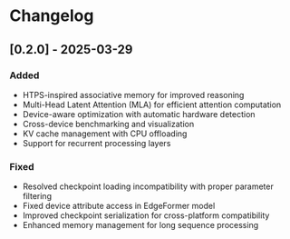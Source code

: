 # Changelog

## [0.2.0] - 2025-03-29

### Added
- HTPS-inspired associative memory for improved reasoning
- Multi-Head Latent Attention (MLA) for efficient attention computation
- Device-aware optimization with automatic hardware detection
- Cross-device benchmarking and visualization
- KV cache management with CPU offloading
- Support for recurrent processing layers

### Fixed
- Resolved checkpoint loading incompatibility with proper parameter filtering
- Fixed device attribute access in EdgeFormer model
- Improved checkpoint serialization for cross-platform compatibility
- Enhanced memory management for long sequence processing